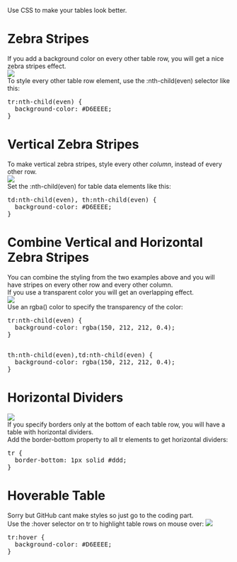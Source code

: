 Use CSS to make your tables look better.
<h1>Zebra Stripes</h1>
If you add a background color on every other table row, you will get a nice zebra stripes effect.
<br>
<img src="https://i.imgur.com/oK2qvtm.png">
<br>
To style every other table row element, use the :nth-child(even) selector like this:
<pre>
tr:nth-child(even) {
  background-color: #D6EEEE;
}
</pre>
<h1>Vertical Zebra Stripes</h1>
To make vertical zebra stripes, style every other <em>column</em>, instead of every other row.
<br>
<img src="https://i.imgur.com/ICDSrcK.png">
<br>
Set the :nth-child(even) for table data elements like this:
<pre>
td:nth-child(even), th:nth-child(even) {
  background-color: #D6EEEE;
}
</pre>
<h1>Combine Vertical and Horizontal Zebra Stripes</h1>
You can combine the styling from the two examples above and you will have stripes on every other row and every other column.
<br>
If you use a transparent color you will get an overlapping effect.
<br>
<img src="https://i.imgur.com/LCbeW7X.png">
<br>
Use an rgba() color to specify the transparency of the color:
<pre>
tr:nth-child(even) {
  background-color: rgba(150, 212, 212, 0.4);
}
<p></p>
th:nth-child(even),td:nth-child(even) {
  background-color: rgba(150, 212, 212, 0.4);
}
</pre>
<h1>Horizontal Dividers</h1>
<img src="https://i.imgur.com/UzoOYOP.png">
<br>
If you specify borders only at the bottom of each table row, you will have a table with horizontal dividers.
<br>
Add the border-bottom property to all tr elements to get horizontal dividers:
<pre>
tr {
  border-bottom: 1px solid #ddd;
}
</pre>
<h1>Hoverable Table</h1>
Sorry but GitHub cant make styles so just go to the coding part.
<br>
Use the :hover selector on tr to highlight table rows on mouse over:
<img src="https://i.imgur.com/UzoOYOP.png">
<pre>
tr:hover {
  background-color: #D6EEEE;
}
</pre>
